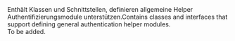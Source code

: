 <Namespace Name="Microsoft.WindowsAzure.Storage.Core.Auth">
  <Docs>
    <summary><span data-ttu-id="f4cb4-101">Enthält Klassen und Schnittstellen, definieren allgemeine Helper Authentifizierungsmodule unterstützen.</span><span class="sxs-lookup"><span data-stu-id="f4cb4-101">Contains classes and interfaces that support defining general authentication helper modules.</span></span></summary> 
    <remarks>To be added.</remarks>
  </Docs>
</Namespace>

